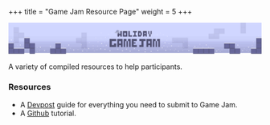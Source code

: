 +++
title = "Game Jam Resource Page"
weight = 5
+++

![Banner](/img/gamejam2022banner.png)

A variety of compiled resources to help participants.
### Resources
* A [Devpost](devpost-help) guide for everything you need to submit to Game Jam.
* A [Github](github-tutorial) tutorial.